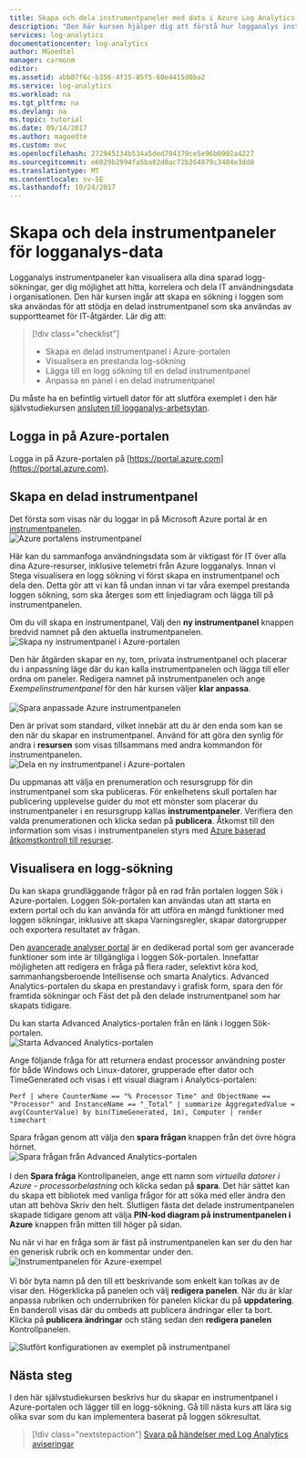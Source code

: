 ```yaml
---
title: Skapa och dela instrumentpaneler med data i Azure Log Analytics | Microsoft Docs
description: "Den här kursen hjälper dig att förstå hur logganalys instrumentpaneler kan visualisera alla dina sparad logg-sökningar, vilket ger dig en enda lins att visa din miljö."
services: log-analytics
documentationcenter: log-analytics
author: MGoedtel
manager: carmonm
editor: 
ms.assetid: abb07f6c-b356-4f15-85f5-60e4415d0ba2
ms.service: log-analytics
ms.workload: na
ms.tgt_pltfrm: na
ms.devlang: na
ms.topic: tutorial
ms.date: 09/14/2017
ms.author: magoedte
ms.custom: mvc
ms.openlocfilehash: 272945134b534a5ded794379ce5e96b0902a4227
ms.sourcegitcommit: e6029b2994fa5ba82d0ac72b264879c3484e3dd0
ms.translationtype: MT
ms.contentlocale: sv-SE
ms.lasthandoff: 10/24/2017
---
```

# <a name="create-and-share-dashboards-of-log-analytics-data"></a>Skapa och dela instrumentpaneler för logganalys-data

Logganalys instrumentpaneler kan visualisera alla dina sparad logg-sökningar, ger dig möjlighet att hitta, korrelera och dela IT användningsdata i organisationen.  Den här kursen ingår att skapa en sökning i loggen som ska användas för att stödja en delad instrumentpanel som ska användas av supportteamet för IT-åtgärder.  Lär dig att:

> [!div class="checklist"]
> * Skapa en delad instrumentpanel i Azure-portalen
> * Visualisera en prestanda log-sökning 
> * Lägga till en logg sökning till en delad instrumentpanel 
> * Anpassa en panel i en delad instrumentpanel

Du måste ha en befintlig virtuell dator för att slutföra exemplet i den här självstudiekursen [ansluten till logganalys-arbetsytan](log-analytics-quick-collect-azurevm.md).  
 
## <a name="log-in-to-azure-portal"></a>Logga in på Azure-portalen
Logga in på Azure-portalen på [https://portal.azure.com](https://portal.azure.com). 

## <a name="create-a-shared-dashboard"></a>Skapa en delad instrumentpanel

Det första som visas när du loggar in på Microsoft Azure portal är en [instrumentpanelen](../azure-portal/azure-portal-dashboards.md).<br> ![Azure portalens instrumentpanel](media/log-analytics-tutorial-dashboards/log-analytics-portal-dashboard.png)

Här kan du sammanfoga användningsdata som är viktigast för IT över alla dina Azure-resurser, inklusive telemetri från Azure logganalys.  Innan vi Stega visualisera en logg sökning vi först skapa en instrumentpanel och dela den.  Detta gör att vi kan få undan innan vi tar våra exempel prestanda loggen sökning, som ska återges som ett linjediagram och lägga till på instrumentpanelen.  

Om du vill skapa en instrumentpanel, Välj den **ny instrumentpanel** knappen bredvid namnet på den aktuella instrumentpanelen.<br> ![Skapa ny instrumentpanel i Azure-portalen](media/log-analytics-tutorial-dashboards/log-analytics-create-dashboard-01.png)

Den här åtgärden skapar en ny, tom, privata instrumentpanel och placerar du i anpassning läge där du kan kalla instrumentpanelen och lägga till eller ordna om paneler. Redigera namnet på instrumentpanelen och ange *Exempelinstrumentpanel* för den här kursen väljer **klar anpassa**.<br><br> ![Spara anpassade Azure instrumentpanelen](media/log-analytics-tutorial-dashboards/log-analytics-create-dashboard-02.png)

Den är privat som standard, vilket innebär att du är den enda som kan se den när du skapar en instrumentpanel. Använd för att göra den synlig för andra i **resursen** som visas tillsammans med andra kommandon för instrumentpanelen.<br> ![Dela en ny instrumentpanel i Azure-portalen](media/log-analytics-tutorial-dashboards/log-analytics-share-dashboard.png) 

Du uppmanas att välja en prenumeration och resursgrupp för din instrumentpanel som ska publiceras. För enkelhetens skull portalen har publicering upplevelse guider du mot ett mönster som placerar du instrumentpaneler i en resursgrupp kallas **instrumentpaneler**.  Verifiera den valda prenumerationen och klicka sedan på **publicera**.  Åtkomst till den information som visas i instrumentpanelen styrs med [Azure baserad åtkomstkontroll till resurser](../active-directory/role-based-access-control-configure.md).   

## <a name="visualize-a-log-search"></a>Visualisera en logg-sökning

Du kan skapa grundläggande frågor på en rad från portalen loggen Sök i Azure-portalen. Loggen Sök-portalen kan användas utan att starta en extern portal och du kan använda för att utföra en mängd funktioner med loggen sökningar, inklusive att skapa Varningsregler, skapar datorgrupper och exportera resultatet av frågan. 

Den [avancerade analyser portal](https://docs.loganalytics.io/docs/Learn/Getting-Started/Getting-started-with-the-Analytics-portal) är en dedikerad portal som ger avancerade funktioner som inte är tillgängliga i loggen Sök-portalen. Innefattar möjligheten att redigera en fråga på flera rader, selektivt köra kod, sammanhangsberoende Intellisense och smarta Analytics. Advanced Analytics-portalen du skapa en prestandavy i grafisk form, spara den för framtida sökningar och Fäst det på den delade instrumentpanel som har skapats tidigare.   

Du kan starta Advanced Analytics-portalen från en länk i loggen Sök-portalen.<br> ![Starta Advanced Analytics-portalen](media/log-analytics-tutorial-dashboards/log-analytics-advancedportal-01.png)

Ange följande fråga för att returnera endast processor användning poster för både Windows och Linux-datorer, grupperade efter dator och TimeGenerated och visas i ett visual diagram i Analytics-portalen:

```
Perf | where CounterName == "% Processor Time" and ObjectName == "Processor" and InstanceName == "_Total" | summarize AggregatedValue = avg(CounterValue) by bin(TimeGenerated, 1m), Computer | render timechart
```

Spara frågan genom att välja den **spara frågan** knappen från det övre högra hörnet.<br> ![Spara frågan från Advanced Analytics-portalen](media/log-analytics-tutorial-dashboards/log-analytics-advancedportal-02.png)<br><br> I den **Spara fråga** Kontrollpanelen, ange ett namn som *virtuella datorer i Azure - processorbelastning* och klicka sedan på **spara**.  Det här sättet kan du skapa ett bibliotek med vanliga frågor för att söka med eller ändra den utan att behöva Skriv den helt.  Slutligen fästa det delade instrumentpanelen skapade tidigare genom att välja **PIN-kod diagram på instrumentpanelen i Azure** knappen från mitten till höger på sidan.  

Nu när vi har en fråga som är fäst på instrumentpanelen kan ser du den har en generisk rubrik och en kommentar under den.<br> ![Instrumentpanelen för Azure-exempel](media/log-analytics-tutorial-dashboards/log-analytics-modify-dashboard-01.png)<br><br>  Vi bör byta namn på den till ett beskrivande som enkelt kan tolkas av de visar den.  Högerklicka på panelen och välj **redigera panelen**.  När du är klar anpassa rubriken och underrubriken för panelen klickar du på **uppdatering**.  En banderoll visas där du ombeds att publicera ändringar eller ta bort.  Klicka på **publicera ändringar** och stäng sedan den **redigera panelen** Kontrollpanelen.  

![Slutfört konfigurationen av exemplet på instrumentpanel](media/log-analytics-tutorial-dashboards/log-analytics-modify-dashboard-02.png)

## <a name="next-steps"></a>Nästa steg
I den här självstudiekursen beskrivs hur du skapar en instrumentpanel i Azure-portalen och lägger till en logg-sökning.  Gå till nästa kurs att lära sig olika svar som du kan implementera baserat på loggen sökresultat.  

> [!div class="nextstepaction"]
> [Svara på händelser med Log Analytics aviseringar](log-analytics-tutorial-response.md)